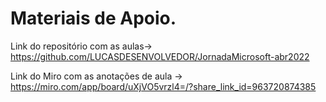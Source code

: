 # Materiais de Apoio.

Link do repositório com as aulas-> https://github.com/LUCASDESENVOLVEDOR/JornadaMicrosoft-abr2022

Link do Miro com as anotações de aula -> https://miro.com/app/board/uXjVO5vrzl4=/?share_link_id=963720874385